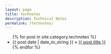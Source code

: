 ```yaml
---
layout: page
title: technotes
description: Technical Notes
permalink: /technotes/
---
```


<ul>
  {% for post in site.category.technotes %}
    <li>
        <span>{{ post.date | date_to_string }}</span> » <a href="{{ post.url }}" title="{{ post.title }}">{{ post.title }}</a>
    </li>
  {% endfor %}
</ul>
